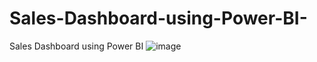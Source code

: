 # Sales-Dashboard-using-Power-BI-
Sales Dashboard using Power BI 
![image](https://github.com/Pranav-Pimpalkar/Sales-Dashboard-using-Power-BI-/assets/105561020/3132a9c0-a6e9-4ed3-9e76-5216bbc72b5a)
